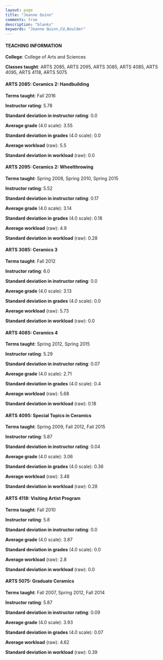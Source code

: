 ```yaml
---
layout: page
title: "Jeanne Quinn" 
comments: true
description: "blanks"
keywords: "Jeanne Quinn,CU,Boulder"
---
```

<head>
<script src="https://ajax.googleapis.com/ajax/libs/jquery/2.1.3/jquery.min.js"></script>
<script src="https://dl.dropboxusercontent.com/s/pc42nxpaw1ea4o9/highcharts.js?dl=0"></script>
<!-- <script src="../assets/js/highcharts.js"></script> -->
<style type="text/css">@font-face {
	font-family: "Bebas Neue";
	src: url(https://www.filehosting.org/file/details/544349/BebasNeue Regular.otf) format("opentype");
	}
	h1.Bebas { 
		font-family: "Bebas Neue", Verdana, Tahoma;
	}
</style>
</head>
	   
#### TEACHING INFORMATION

**College**: College of Arts and Sciences

**Classes taught**: ARTS 2085, ARTS 2095, ARTS 3085, ARTS 4085, ARTS 4095, ARTS 4118, ARTS 5075

#### ARTS 2085: Ceramics 2: Handbuilding

**Terms taught**: Fall 2016

**Instructor rating**: 5.78

**Standard deviation in instructor rating**: 0.0

**Average grade** (4.0 scale): 3.55

**Standard deviation in grades** (4.0 scale): 0.0

**Average workload** (raw): 5.5

**Standard deviation in workload** (raw): 0.0

#### ARTS 2095: Ceramics 2: Wheelthrowing

**Terms taught**: Spring 2008, Spring 2010, Spring 2015

**Instructor rating**: 5.52

**Standard deviation in instructor rating**: 0.17

**Average grade** (4.0 scale): 3.14

**Standard deviation in grades** (4.0 scale): 0.18

**Average workload** (raw): 4.9

**Standard deviation in workload** (raw): 0.28

#### ARTS 3085: Ceramics 3

**Terms taught**: Fall 2012

**Instructor rating**: 6.0

**Standard deviation in instructor rating**: 0.0

**Average grade** (4.0 scale): 3.13

**Standard deviation in grades** (4.0 scale): 0.0

**Average workload** (raw): 5.73

**Standard deviation in workload** (raw): 0.0

#### ARTS 4085: Ceramics 4

**Terms taught**: Spring 2012, Spring 2015

**Instructor rating**: 5.29

**Standard deviation in instructor rating**: 0.07

**Average grade** (4.0 scale): 2.71

**Standard deviation in grades** (4.0 scale): 0.4

**Average workload** (raw): 5.68

**Standard deviation in workload** (raw): 0.18

#### ARTS 4095: Special Topics in Ceramics

**Terms taught**: Spring 2009, Fall 2012, Fall 2015

**Instructor rating**: 5.87

**Standard deviation in instructor rating**: 0.04

**Average grade** (4.0 scale): 3.06

**Standard deviation in grades** (4.0 scale): 0.36

**Average workload** (raw): 3.48

**Standard deviation in workload** (raw): 0.28

#### ARTS 4118: Visiting Artist Program

**Terms taught**: Fall 2010

**Instructor rating**: 5.8

**Standard deviation in instructor rating**: 0.0

**Average grade** (4.0 scale): 3.87

**Standard deviation in grades** (4.0 scale): 0.0

**Average workload** (raw): 2.8

**Standard deviation in workload** (raw): 0.0

#### ARTS 5075: Graduate Ceramics

**Terms taught**: Fall 2007, Spring 2012, Fall 2014

**Instructor rating**: 5.87

**Standard deviation in instructor rating**: 0.09

**Average grade** (4.0 scale): 3.93

**Standard deviation in grades** (4.0 scale): 0.07

**Average workload** (raw): 4.62

**Standard deviation in workload** (raw): 0.39

